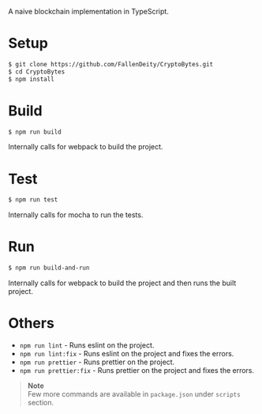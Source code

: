 A naive blockchain implementation in TypeScript.

# Setup

```bash
$ git clone https://github.com/FallenDeity/CryptoBytes.git
$ cd CryptoBytes
$ npm install
```

# Build

```bash
$ npm run build
```

Internally calls for webpack to build the project.

# Test

```bash
$ npm run test
```

Internally calls for mocha to run the tests.

# Run

```bash
$ npm run build-and-run
```

Internally calls for webpack to build the project and then runs the built project.

# Others

- `npm run lint` - Runs eslint on the project.
- `npm run lint:fix` - Runs eslint on the project and fixes the errors.
- `npm run prettier` - Runs prettier on the project.
- `npm run prettier:fix` - Runs prettier on the project and fixes the errors.

> **Note**  
> Few more commands are available in `package.json` under `scripts` section.
